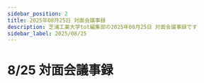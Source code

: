 ```yaml
---
sidebar_position: 2
title: 2025年08月25日 対面会議事録
description: 芝浦工業大学tot編集部の2025年08月25日 対面会議事録です
sidebar_label: 2025/08/25
---
```


# 8/25 対面会議事録

